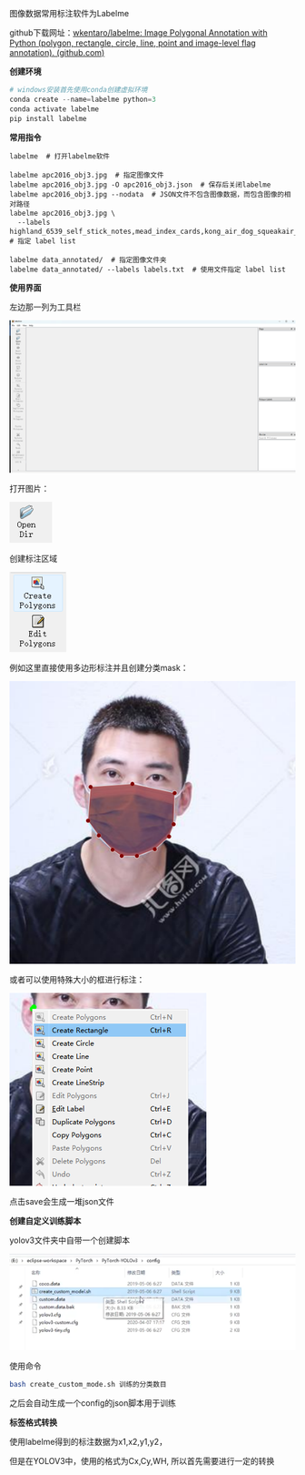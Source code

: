 图像数据常用标注软件为Labelme

github下载网址：[wkentaro/labelme: Image Polygonal Annotation with Python (polygon, rectangle, circle, line, point and image-level flag annotation). (github.com)](https://github.com/wkentaro/labelme)



**创建环境**

```python
# windows安装首先使用conda创建虚拟环境
conda create --name=labelme python=3
conda activate labelme
pip install labelme
```



**常用指令**

```shell
labelme  # 打开labelme软件

labelme apc2016_obj3.jpg  # 指定图像文件
labelme apc2016_obj3.jpg -O apc2016_obj3.json  # 保存后关闭labelme
labelme apc2016_obj3.jpg --nodata  # JSON文件不包含图像数据，而包含图像的相对路径
labelme apc2016_obj3.jpg \
  --labels highland_6539_self_stick_notes,mead_index_cards,kong_air_dog_squeakair_tennis_ball  # 指定 label list

labelme data_annotated/  # 指定图像文件夹
labelme data_annotated/ --labels labels.txt  # 使用文件指定 label list
```



**使用界面**

左边那一列为工具栏

![image-20220529193816907](数据标注.assets/image-20220529193816907.png)



打开图片：

![image-20220529193833976](数据标注.assets/image-20220529193833976.png)

创建标注区域

![image-20220529194014445](数据标注.assets/image-20220529194014445.png)

例如这里直接使用多边形标注并且创建分类mask：

![image-20220529194129586](数据标注.assets/image-20220529194129586.png)

或者可以使用特殊大小的框进行标注：

![image-20220529194419864](数据标注.assets/image-20220529194419864.png)



点击save会生成一堆json文件



**创建自定义训练脚本**

yolov3文件夹中自带一个创建脚本

![image-20220529200231694](数据标注.assets/image-20220529200231694.png)

使用命令

```bash
bash create_custom_mode.sh 训练的分类数目
```

之后会自动生成一个config的json脚本用于训练



**标签格式转换**

使用labelme得到的标注数据为x1,x2,y1,y2， 

但是在YOLOV3中，使用的格式为Cx,Cy,WH, 所以首先需要进行一定的转换

